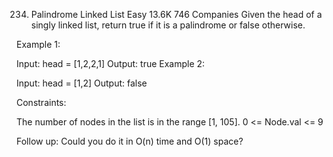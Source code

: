 234. Palindrome Linked List
Easy
13.6K
746
Companies
Given the head of a singly linked list, return true if it is a 
palindrome
 or false otherwise.

 

Example 1:


Input: head = [1,2,2,1]
Output: true
Example 2:


Input: head = [1,2]
Output: false
 

Constraints:

The number of nodes in the list is in the range [1, 105].
0 <= Node.val <= 9
 

Follow up: Could you do it in O(n) time and O(1) space?
